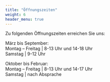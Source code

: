 ```yaml
---
title: "Öffnungszeiten"
weight: 6
header_menu: true
---
```


Zu folgenden Öffnungszeiten erreichen Sie uns:

März bis September:  
Montag – Freitag | 8-13 Uhr und 14-18 Uhr  
Samstag | 9-12 Uhr

Oktober bis Februar:  
Montag – Freitag | 8-13 Uhr und 14-17 Uhr  
Samstag | nach Absprache
